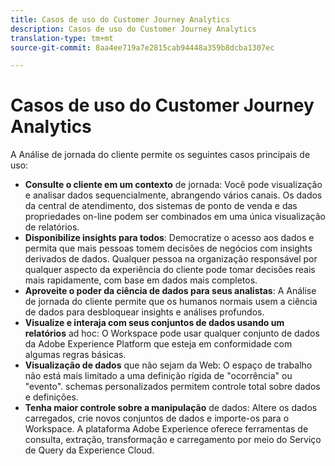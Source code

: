 ```yaml
---
title: Casos de uso do Customer Journey Analytics
description: Casos de uso do Customer Journey Analytics
translation-type: tm+mt
source-git-commit: 8aa4ee719a7e2815cab94448a359b8dcba1307ec

---
```



# Casos de uso do Customer Journey Analytics

A Análise de jornada do cliente permite os seguintes casos principais de uso:

* **Consulte o cliente em um contexto** de jornada: Você pode visualização e analisar dados sequencialmente, abrangendo vários canais. Os dados da central de atendimento, dos sistemas de ponto de venda e das propriedades on-line podem ser combinados em uma única visualização de relatórios.
* **Disponibilize insights para todos**: Democratize o acesso aos dados e permita que mais pessoas tomem decisões de negócios com insights derivados de dados. Qualquer pessoa na organização responsável por qualquer aspecto da experiência do cliente pode tomar decisões reais mais rapidamente, com base em dados mais completos.
* **Aproveite o poder da ciência de dados para seus analistas**: A Análise de jornada do cliente permite que os humanos normais usem a ciência de dados para desbloquear insights e análises profundos.
* **Visualize e interaja com seus conjuntos de dados usando um relatórios** ad hoc: O Workspace pode usar qualquer conjunto de dados da Adobe Experience Platform que esteja em conformidade com algumas regras básicas.
* **Visualização de dados** que não sejam da Web: O espaço de trabalho não está mais limitado a uma definição rígida de &quot;ocorrência&quot; ou &quot;evento&quot;. schemas personalizados permitem controle total sobre dados e definições.
* **Tenha maior controle sobre a manipulação** de dados: Altere os dados carregados, crie novos conjuntos de dados e importe-os para o Workspace. A plataforma Adobe Experience oferece ferramentas de consulta, extração, transformação e carregamento por meio do Serviço de Query da Experience Cloud.
